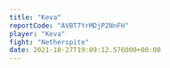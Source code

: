 ```yaml
---
title: "Keva"
reportCode: "AVBT7YrMDjP2NnFH"
player: "Keva"
fight: "Netherspite"
date: 2021-10-27T19:09:12.576000+00:00
---
```


